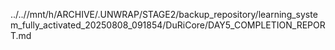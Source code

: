 ../..//mnt/h/ARCHIVE/.UNWRAP/STAGE2/backup_repository/learning_system_fully_activated_20250808_091854/DuRiCore/DAY5_COMPLETION_REPORT.md